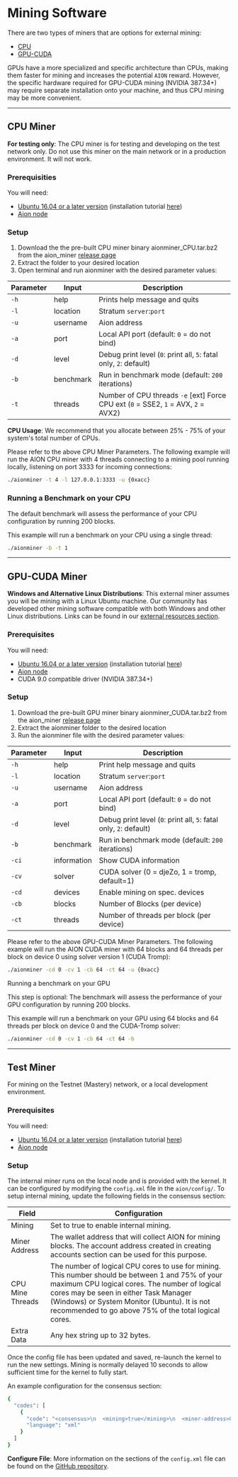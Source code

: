 # Mining Software

There are two types of miners that are options for external mining:

- [CPU](doc:cpu-miner)
- [GPU-CUDA](doc:gpu-cuda-miner)

GPUs have a more specialized and specific architecture than CPUs, making them faster for mining and increases the potential `AION` reward. However, the specific hardware required for GPU-CUDA mining (NVIDIA 387.34+) may require separate installation onto your machine, and thus CPU mining may be more convenient.

---

## CPU Miner

**For testing only**: The CPU miner is for testing and developing on the test network only. Do not use this miner on the main network or in a production environment. It will not work.

### Prerequisities

You will need:
- [Ubuntu 16.04 or a later version](https://www.ubuntu.com/download/desktop) (installation tutorial [here](https://tutorials.ubuntu.com/tutorial/tutorial-install-ubuntu-desktop#0))
- [Aion node](doc:node-set-up)

### Setup

1. Download the the pre-built CPU miner binary aionminer_CPU.tar.bz2 from the aion_miner [release page](https://github.com/aionnetwork/aion_miner/releases) 
2. Extract the folder to your desired location
3. Open terminal and run aionminer with the desired parameter values:

| Parameter | Input | Description |
| --- | --- | --- |
| `-h` | help | Prints help message and quits |
| `-l` | location | Stratum `server`:`port` |
| `-u` | username | Aion address |
| `-a` | port | Local API port (default: `0` = do not bind) |
| `-d` | level | Debug print level (`0`: print all, `5`: fatal only, `2`: default) |
| `-b` | benchmark | Run in benchmark mode (default: `200` iterations) |
| `-t` | threads | Number of CPU threads `-e` [ext] Force CPU ext (`0` = SSE2, `1` = AVX, `2` = AVX2) |

**CPU Usage**: We recommend that you allocate between 25% - 75% of your system's total number of CPUs.

Please refer to the above CPU Miner Parameters. The following example will run the AION CPU miner with 4 threads connecting to a mining pool running locally, listening on port 3333 for incoming connections:

```bash
./aionminer -t 4 -l 127.0.0.1:3333 -u {0xacc}
```

### Running a Benchmark on your CPU

The default benchmark will assess the performance of your CPU configuration by running 200 blocks.

This example will run a benchmark on your CPU using a single thread:

```bash
./aionminer -b -t 1
```

---

## GPU-CUDA Miner

**Windows and Alternative Linux Distributions**: This external miner assumes you will be mining with a Linux Ubuntu machine. Our community has developed other mining software compatible with both Windows and other Linux distributions. Links can be found in our [external resources section](https://docs.aion.network/docs/external-resources).

### Prerequisites

You will need:

- [Ubuntu 16.04 or a later version](https://www.ubuntu.com/download/desktop) (installation tutorial [here](https://tutorials.ubuntu.com/tutorial/tutorial-install-ubuntu-desktop#0))
- [Aion node](doc:node-set-up)
- CUDA 9.0 compatible driver (NVIDIA 387.34+)

### Setup

1. Download the pre-built GPU miner binary aionminer_CUDA.tar.bz2 from the aion_miner [release page](https://github.com/aionnetwork/aion_miner/releases)
2. Extract the aionminer folder to the desired location
3. Run the aionminer file with the desired parameter values:

| Parameter | Input | Description |
| --- | --- | --- |
| `-h` | help | Print help message and quits |
| `-l` | location | Stratum `server`:`port` |
| `-u` | username | Aion address |
| `-a` | port | Local API port (default: `0` = do not bind) |
| `-d` | level | Debug print level (`0`: print all, `5`: fatal only, `2`: default) |
| `-b` | benchmark | Run in benchmark mode (default: `200` iterations) |
| `-ci` | information | Show CUDA information |
| `-cv` | solver | CUDA solver (0 = djeZo, 1 = tromp, default=1) |
| `-cd` | devices | Enable mining on spec. devices |
| `-cb` | blocks | Number of Blocks (per device) |
| `-ct` | threads | Number of threads per block (per device) |

Please refer to the above GPU-CUDA Miner Parameters. The following example will run the AION CUDA miner with 64 blocks and 64 threads per block on device 0 using solver version 1 (CUDA Tromp):

```bash
./aionminer -cd 0 -cv 1 -cb 64 -ct 64 -u {0xacc}
```

Running a benchmark on your GPU

This step is optional: The benchmark will assess the performance of your GPU configuration by running 200 blocks.

This example will run a benchmark on your GPU using 64 blocks and 64 threads per block on device 0 and the CUDA-Tromp solver:

```bash
./aionminer -cd 0 -cv 1 -cb 64 -ct 64 -b
```

---

## Test Miner

For mining on the Testnet (Mastery) network, or a local development environment.

### Prerequisites

You will need:

- [Ubuntu 16.04 or a later version](https://www.ubuntu.com/download/desktop) (installation tutorial [here](https://tutorials.ubuntu.com/tutorial/tutorial-install-ubuntu-desktop#0))
- [Aion node](doc:node-set-up)

### Setup

The internal miner runs on the local node and is provided with the kernel. It can be configured by modifying the `config.xml` file in the `aion/config/`. To setup internal mining, update the following fields in the consensus section:

| Field | Configuration |
| --- | --- |
| Mining | Set to true to enable internal mining. |
| Miner Address | The wallet address that will collect AION for mining blocks. The account address created in creating accounts section can be used for this purpose. |
| CPU Mine Threads | The number of logical CPU cores to use for mining. This number should be between 1 and 75% of your maximum CPU logical cores. The number of logical cores may be seen in either Task Manager (Windows) or System Monitor (Ubuntu). It is not recommended to go above 75% of the total logical cores. |
| Extra Data | Any hex string up to 32 bytes. |

Once the config file has been updated and saved, re-launch the kernel to run the new settings.  Mining is normally delayed 10 seconds to allow sufficient time for the kernel to fully start.

An example configuration for the consensus section:

```bash
{
  "codes": [
    {
      "code": "<consensus>\n  <mining>true</mining>\n  <miner-address>0xa0----------------your-account-address--------------------------</miner-address>\n  <cpu-mine-threads>2</cpu-mine-threads>\n  <extra-data>MyAion</extra-data>\n<consensus>",
      "language": "xml"
    }
  ]
}
```

**Configure File**: More information on the sections of the `config.xml` file can be found on the [GitHub repository](https://github.com/aionnetwork/aion).